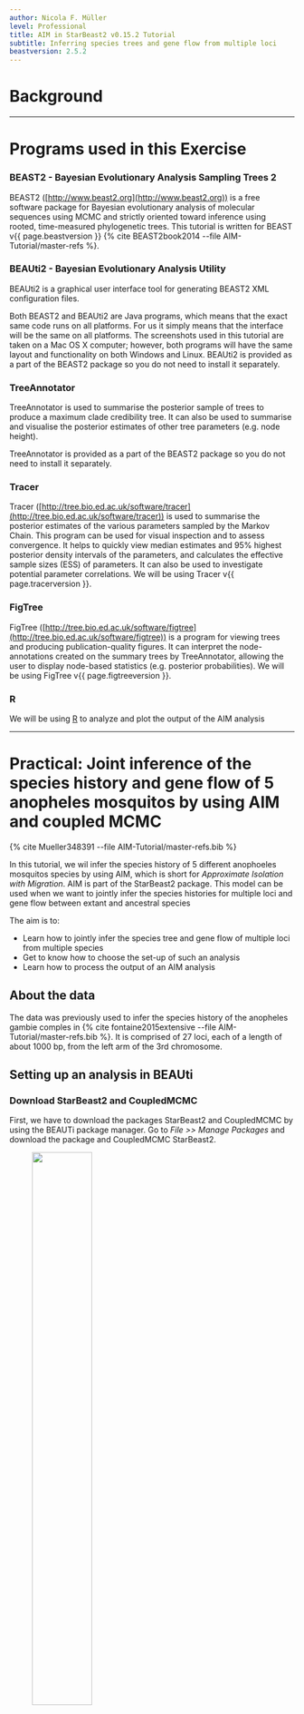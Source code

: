 ```yaml
---
author: Nicola F. Müller
level: Professional
title: AIM in StarBeast2 v0.15.2 Tutorial
subtitle: Inferring species trees and gene flow from multiple loci
beastversion: 2.5.2
---
```



# Background



----

# Programs used in this Exercise 

### BEAST2 - Bayesian Evolutionary Analysis Sampling Trees 2

BEAST2 ([http://www.beast2.org](http://www.beast2.org)) is a free software package for Bayesian evolutionary analysis of molecular sequences using MCMC and strictly oriented toward inference using rooted, time-measured phylogenetic trees. This tutorial is written for BEAST v{{ page.beastversion }} {% cite BEAST2book2014 --file AIM-Tutorial/master-refs %}. 


### BEAUti2 - Bayesian Evolutionary Analysis Utility

BEAUti2 is a graphical user interface tool for generating BEAST2 XML configuration files.

Both BEAST2 and BEAUti2 are Java programs, which means that the exact same code runs on all platforms. For us it simply means that the interface will be the same on all platforms. The screenshots used in this tutorial are taken on a Mac OS X computer; however, both programs will have the same layout and functionality on both Windows and Linux. BEAUti2 is provided as a part of the BEAST2 package so you do not need to install it separately.

### TreeAnnotator

TreeAnnotator is used to summarise the posterior sample of trees to produce a maximum clade credibility tree. It can also be used to summarise and visualise the posterior estimates of other tree parameters (e.g. node height).

TreeAnnotator is provided as a part of the BEAST2 package so you do not need to install it separately.


### Tracer

Tracer ([http://tree.bio.ed.ac.uk/software/tracer](http://tree.bio.ed.ac.uk/software/tracer)) is used to summarise the posterior estimates of the various parameters sampled by the Markov Chain. This program can be used for visual inspection and to assess convergence. It helps to quickly view median estimates and 95% highest posterior density intervals of the parameters, and calculates the effective sample sizes (ESS) of parameters. It can also be used to investigate potential parameter correlations. We will be using Tracer v{{ page.tracerversion }}.


### FigTree

FigTree ([http://tree.bio.ed.ac.uk/software/figtree](http://tree.bio.ed.ac.uk/software/figtree)) is a program for viewing trees and producing publication-quality figures. It can interpret the node-annotations created on the summary trees by TreeAnnotator, allowing the user to display node-based statistics (e.g. posterior probabilities). We will be using FigTree v{{ page.figtreeversion }}.

### R

We will be using [R](\href{https://www.r-project.org) to analyze and plot the output of the AIM analysis

----

# Practical: Joint inference of the species history and gene flow of 5 anopheles mosquitos by using AIM and coupled MCMC

{% cite Mueller348391 --file AIM-Tutorial/master-refs.bib %}

In this tutorial, we wil infer the species history of 5 different anophoeles mosquitos species by using AIM, which is short for *Approximate Isolation with Migration*. AIM is part of the StarBeast2 package. This model can be used when we want to jointly infer the species histories for multiple loci and gene flow between extant and ancestral species 

The aim is to:

-  Learn how to jointly infer the species tree and gene flow of multiple loci from multiple species
-  Get to know how to choose the set-up of such an analysis
-  Learn how to process the output of an AIM analysis

## About the data

The data was previously used to infer the species history of the anopheles gambie comples in {% cite fontaine2015extensive --file AIM-Tutorial/master-refs.bib %}. It is comprised of 27 loci, each of a length of about 1000 bp, from the left arm of the 3rd chromosome. 



## Setting up an analysis in BEAUti

### Download StarBeast2 and CoupledMCMC
First, we have to download the packages StarBeast2 and CoupledMCMC by using the BEAUTi package manager. Go to _File >> Manage Packages_ and download the package and CoupledMCMC StarBeast2. 

<figure>
	<a id="fig:example1"></a>
	<img style="width:50%;" src="figures/StarBeastDownload.png" alt="">
	<figcaption>Figure 1: Download the StarBeast2 and CoupledMCMC packages.</figcaption>
</figure>



### Loading the template

Next, we have to load the BEAUTi template from _File_, select _Template >> AIM_.


### Loading the different loci

The sequences for the different loci can be found in the _data_ folder name can be either drag and dropped into BEAUti or imported by _Import Alignment_.  It will ask you what type the data is. If we say nucleotide, it will ask us for each loci individually. Since all loci are nucleotide data, we can choose _all are nucleotide_. To speed up the setup later, we can press _Link Site Models_ and _Link Clock Models_


### Get species corresponding to the different individuals (Taxon sets)
Next, we have to go to the Taxon sets tab.
To assign the different individuals to different species, press the _Guess_ button. Use everything before first and press the _OK_ button.

<figure>
	<a id="fig:example1"></a>
	<img style="width:70%;" src="figures/TaxonSet.png" alt="">
	<figcaption>Figure 3: Guess the species of each sampled individual.</figcaption>
</figure>

### Specify the Site Model (Site Model)

Since we Linked all the Site Models of the different loci together when loading the sequence data, we only have to set up the site models once. We will be using an HKY + $\Gamma_4$ model that allows for different relative rates of transversions and transitions, as well as for rate hetereogeneity across different sites. Additionally, we should make sure that the _estimate_ button for the substitution rates is clicked to allow for rate variation across different loci. To reduce the number of parameters we have to estimate, we can set Frequencies to Empirical. After, we can go back to the _Partitions_ field and press _Unlink Site Models_. Now each loci will have the same site model, but each with different parameters.

<figure>
	<a id="fig:example1"></a>
	<img style="width:70%;" src="figures/SiteModel.png" alt="">
	<figcaption>Figure 4: Set the site model.</figcaption>
</figure>


### Set the clock model (Clock Model)

Since we have all sequences sampled in the present and no calibration, we have to information to estimate the clock rate. This however means that the branch lengths of our trees are in the dimension of average number substitutions and in units of time (e.g. in years). 


### Specify the priors (Priors)

The most important priors to specify here are the priors on the number of active routes of gene flow, the rates of gene flow and the effective population sizes. An active route of gene flow denotes a route of gene flow between two species that is non zero. The prior on the number of active routes (migIndicatorSum.species) of gene flow is by defaults a Poisson Prior with lambda=0.693. This puts about 50% of the probability mass on 0 active routes of gene flow. This means that in absence of information about gene flow, a prior probability on having gene flow is fairly low.

In order to speed up the setup, most of the priors are already set to what they should be, expect for the prior on the migration rates. From a hypothetical previous analysis, we know that our tree has a height of about 0.02 substitutions. If we had a migration rate of 1/0.02=50, this would mean that one lineage of a gene from present to the root is expected to migrate on average 1 time. The prior on the migration rates is set in the _migRates.Species_ block. If we set the mean of the log Normal distribution to 2.5, this assumes that we expect about 1 in every 20 lineages to have one migration event over the course of the whole species tree. This is not exactly true, but is an ok approximation for the order of magnitude of how many migration events we expect under this prior. 

<figure>
	<a id="fig:example1"></a>
	<img style="width:70%;" src="figures/MigRatesPrior.png" alt="">
	<figcaption>Figure 6: Setting up the prior on the migration rates.</figcaption>
</figure>

 Next, we can save the `*.xml` file under _File >> Save as_.

### Set up the xml to run two chains

In order to setup the analysis to run with coupled MCMC, we have to open the  `*.xml` and change one line in the xml.
To do so, go to the line with:
```
<run id="mcmc" spec="MCMC" chainLength="10000000" storeEvery="5000">
```
To have a run with coupled MCMC, we have to replace the above line with:
```
<run id="mcmc" spec="beast.coupledMCMC.CoupledMCMC" logHeatedChains="true" chainLength="10000000" storeEvery="5000" deltaTemperature="0.1" chains="2" resampleEvery="10000">
```
* `logHeatedChains="true"` logs the log files of the heated chains if true.
* `chainLength="100000000"` defines for how many iterations the chains is run
* `deltaTemperature="0.025"` defines the temperature difference between the chain *n* and chain *n-1*.
* `chains="2"` defines the number of parallel chains that are run. The first chain is the one that explores the posterior just like a normal MCMC chain. All other chains are what's called *heated*. This means that MCMC moves of those chains have a higher probability of being accepted. While these heated chains don't explore the posterior properly, they can be used to propose new states to the one cold chain.   

The output to the screen of a Coupled MCMC run looks slightly different then the one of a standard MCMC run.
The column called *sample* describes at which iteration of the coupled MCMC we are. The column *swapsColdChain* denotes how many times the one cold chain (the chain that runs just like a regular MCMC chain) has been swapped with another chain. The *swapProbability* denotes how likely it is that a swapping between two chains is accepted. This vaues should be somewhere between *0.2* and *0.6*. A low values indicates that the heated chains are running too hot and are not efficiently exploring the posterior. A too high values indicates that the heated chains are not running hot enough and are thus exploring parameter space that are too similar to the one of the cold chain.

```
sample    swapsColdCain    swapProbability
10000    0    0.0 --
20000    1    0.5 3m15s/Msamples
30000    1    0.3333333333333333 2m56s/Msamples
40000    1    0.25 2m34s/Msamples
50000    1    0.2 2m29s/Msamples
60000    1    0.16666666666666666 2m24s/Msamples
70000    1    0.14285714285714285 2m22s/Msamples
80000    1    0.125 2m20s/Msamples
90000    1    0.1111111111111111 2m15s/Msamples
100000    1    0.1 2m12s/Msamples
110000    1    0.09090909090909091 2m9s/Msamples
120000    1    0.08333333333333333 2m8s/Msamples
```
 



### Run the Analysis using BEAST2

Run the `*.xml` using BEAST2 or use finished runs from the *precooked-runs* folder. The analysis should take about 10 to 20 minutes. 

### Analyse the log file using Tracer

First, we can open the `aim.log` file in tracer to check if the MCMC has converged. The ESS value should be above 200 for almost all values and especially for the posterior estimates. The burnin taken by Tracer is 10%, but for this analysis 1% is enough. 

<figure>
	<a id="fig:example1"></a>
	<img style="width:70%;" src="figures/LogPosterior.png" alt="">
	<figcaption>Figure 8: Check if the posterior converged.</figcaption>
</figure>

### Analyse the species tree distribution in DensiTree

First, we can have a look at the distribution of species trees in DensiTree. To do so, open the files `species.trees` in DensiTree.

<figure>
<a id="fig:example1"></a>
<img style="width:70%;" src="figures/DensiTree_aim.png" alt="">
<figcaption>Figure 8: Distribution of species trees inferred under AIM.</figcaption>
</figure>

We can now compare the distribution of species trees inferred under AIM to the case when we don't have any gene flow. This file can be found in the pre-cooked runs folder and is called `species_nogeneflow.trees`

<figure>
<a id="fig:example1"></a>
<img style="width:70%;" src="figures/DensiTree_nogeneflow.png" alt="">
<figcaption>Figure 8: Distribution of species trees when not accounting for gene flow.</figcaption>
</figure>

We can see that the inferred distribution of species trees differ between the two methods. The difference lies mainly in where *An. quadriannulatus* attaches. If we have a look at the inferred gene tree for chr3L-10352:

<figure>
<a id="fig:example1"></a>
<img style="width:70%;" src="figures/chr3L-10352.png" alt="">
<figcaption>Figure 8: Inferred gene tree of chr3L-10352.</figcaption>
</figure>

In AIM the attachement of *An. quadriannulatus* is explained by gene flow. When not accounting for gene flow, this causes the topology of the species tree to be different. We will next analyse between which species there was gene flow by using an *R* script.

### Investigate the species tree and gene flow between species

The analysis script for the analysis of the species tree can be found in the *scripts* folder. The R script *analyseAIMrun.R* can be used to analyse AIM runs and to plot species trees and the gene flow between species. First, we'll need to install a few R packages for the script to run. To do so, open R and then type in the follwing few lines:

```
install.packages("devtools", type = "source")
devtools::install_github("thibautjombart/OutbreakTools")
install.packages("ggplot2", type = "source")
install.packages("phytools", type = "source")
install.packages("ape", type = "source")
install.packages("ggtree", type = "source")
```
devtools is needed to install OutbreakTools. 
OutbreakTools is needed to read in node annotated trees.
ggplot2 and ggtree are needed to plot trees and phytools and ape are needed to analyse node heights etc.

Running *analyseAIMrun.R* will take the tree file specified in the line:
`trees <- "./../precooked_runs/species_long.trees`
as intput. If you want to use a different `species.trees` files, this line has to be changed.

Next, we can try to run the script.

If the error `Error in start:end : NA/NaN argument` appears, the last line of the  `*.trees` file we were using was probably not `End;`. The function that reads in the trees into `R` however requires this to be the case. The easiest way to avoid this error is therefore to just add `End;` to the `*.trees` file in a TextEditor. Otherwise, running `logCombiner` on the `*.trees` file will resolve the error as well.

Runnign the scripy will then read in the node annotated trees and take a burnin as specified in the line ```burn_in = 0.1```. It will then count how many different unique ranked tree topologies there are. This means that the script distinguished between trees that have the same topology but where the ordering of internal nodes is different. This has to be done in AIM since each ranked topologies as different set of co-existing species. This means that the meaning of parameters is different for each of these different topologies. 


The script will produce one figure and one log file for each of the uniquely ranked species tree topologies. The figure shows the species tree as well as between which species gene flow is supported with a Bayes Factor with more than 20. 

### Some notes of caution

* Different priors, especially on how much and how strong gene flow is expected to occur, can have a large impact on the species tree that is inferred. The reason is that in a IM model, coalescent events of a gene between two species can either be explained by gene flow or by a speciation event.
* Variation in the data that is not accounted for by the model can lead to wrong estimates of the species tree or between which species gene flow occurs.
* Jointly inferring the species tree, gene flow, effective population sizes, gene trees and evolutionary models can take a long time.

----

# Useful Links

- AIM source code: [https://github.com/genomescale/starbeast2](https://github.com/genomescale/starbeast2)
- [Bayesian Evolutionary Analysis with BEAST 2](http://www.beast2.org/book.html) {% cite BEAST2book2014 --file AIM-Tutorial/master-refs.bib %}
- BEAST 2 website and documentation: [http://www.beast2.org/](http://www.beast2.org/)
- Join the BEAST user discussion: [http://groups.google.com/group/beast-users](http://groups.google.com/group/beast-users) 

----

# Relevant References

{% bibliography --cited --file AIM-Tutorial/master-refs %}

